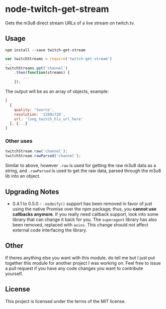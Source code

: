 node-twitch-get-stream
==========================
Gets the m3u8 direct stream URLs of a live stream on twitch.tv.

## Usage
`npm install --save twitch-get-stream`

```javascript
var twitchStreams = require('twitch-get-stream')
...
twitchStreams.get('channel')
    .then(function(streams) {
        ...
    });
```

The output will be as an array of objects, example:
```javascript
[
  {
    quality: 'Source',
    resolution: '1280x720',
    url: 'long_twitch_hls_url_here'
  }, {...}
]
```

### Other uses
```javascript
twitchStream.raw('channel');
twitchStream.rawParsed('channel');
```
Similar to above, however `.raw` is used for getting the raw m3u8 data as a string, and `.rawParsed` is used to get the raw data, parsed through the m3u8 lib into an object.


## Upgrading Notes
* 0.4.1 to 0.5.0 - `.nodeify()` support has been removed in favor of just using the native Promise over the npm package; thus, you **cannot use callbacks anymore**. If you really need callback support, look into some library that can change it back for you. The `superagent` library has also been removed, replaced with `axios`. This change should not affect external code interfacing the library.


## Other
If theres anything else you want with this module, do tell me but I just put together this module for another project I was working on. Feel free to issue a pull request if you have any code changes you want to contribute yourself.


## License
This project is licensed under the terms of the MIT license.